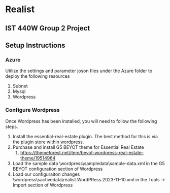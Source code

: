 # Realist

## IST 440W Group 2 Project

## Setup Instructions

### Azure

Utilize the settings and parameter joson files under the Azure folder to deploy the following resources
1. Subnet
2. Mysql
3. Wordpress

### Configure Wordpress

Once Wordpress has been installed, you will need to follow the following steps.

1. Install the essential-real-estate plugin.  The best method for this is via the plugin store within wordpress.
2. Purchase and install G5 BEYOT theme for Essential Real Estate
   1. https://themeforest.net/item/beyot-wordpress-real-estate-theme/19514964
4. Load the sample data \wordpress\sampledata\sample-data.xml in the G5 BEYOT configuration section of Wordpress
5. Load our configuraiton changes \wordpress\sactivedata\realist.WordPRess.2023-11-10.xml in the Tools -> Import section of Wordpress


